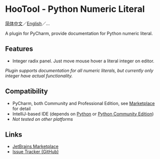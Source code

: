 # HooTool - Python Numeric Literal

[简体中文](./README.md)／[English](./README_EN.md)／...

A plugin for PyCharm, provide documentation for Python numeric literal.

## Features

- Integer radix panel. Just move mouse hover a literal integer on editor.

_Plugin supports documentation for all numeric literals,_
_but currently only integer have actual functionality._

## Compatibility

- PyCharm, both Community and Professional Edition,
  see [Marketplace](https://plugins.jetbrains.com/plugin/24912-hootool--python-numeric-literal/versions/) for detail
- IntelliJ-based IDE \(depends on [Python](https://plugins.jetbrains.com/plugin/631-python)
  or [Python Community Edition](https://plugins.jetbrains.com/plugin/7322-python-community-edition)\)
- _Not tested on other platforms_

## Links

- [JetBrains Marketplace](https://plugins.jetbrains.com/plugin/24912-hootool--python-numeric-literal/)
- [Issue Tracker \(GitHub\)](https://github.com/aixcyi/intellij-python-numeric-literal/issues)
